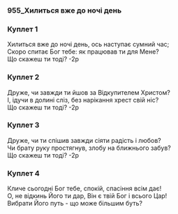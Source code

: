 ### 955_Хилиться вже до ночі день
### Куплет 1
Хилиться вже до ночі день, ось наступає сумний час; <br/>Скоро спитає Бог тебе: як працював ти для Мене?<br/>Що скажеш ти тоді? -2р
### Куплет 2
Друже, чи завжди ти йшов за Відкупителем Христом? <br/>І, ідучи в долині сліз, без нарікання хрест свій ніс?<br/>Що скажеш ти тоді? -2р
### Куплет 3
Друже, чи ти спішив завжди сіяти радість і любов? <br/>Чи брату руку простягнув, злобу на ближнього забув?<br/>Що скажеш ти тоді? -2р
### Куплет 4
Кличе сьогодні Бог тебе, спокій, спасіння всім дає! <br/>О, не відкинь Його ти дар, Він є твій Бог і всього Цар! <br/>Вибрати Його путь - що може більшим буть?
